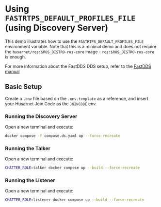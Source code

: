 # Using `FASTRTPS_DEFAULT_PROFILES_FILE` (using Discovery Server)

This demo illustrates how to use the `FASTRTPS_DEFAULT_PROFILES_FILE` environment variable. Note that this is a minimal demo and does not require the `husarnet/ros:$ROS_DISTRO-ros-core` image - `ros:$ROS_DISTRO-ros-core` is enough.

For more information about the FastDDS DDS setup, refer to the [FastDDS manual](https://fast-dds.docs.eprosima.com/en/latest/fastdds/xml_configuration/xml_configuration.html)

## Basic Setup

Create a `.env` file based on the `.env.template` as a reference, and insert your Husarnet Join Code as the `JOINCODE` env.

### Running the Discovery Server

Open a new terminal and execute:

```bash
docker compose -f compose.ds.yaml up --force-recreate
```

### Running the Talker

Open a new terminal and execute:

```bash
CHATTER_ROLE=talker docker compose up --build --force-recreate
```

### Running the Listener

Open a new terminal and execute:

```bash
CHATTER_ROLE=listener docker compose up --build --force-recreate
```
